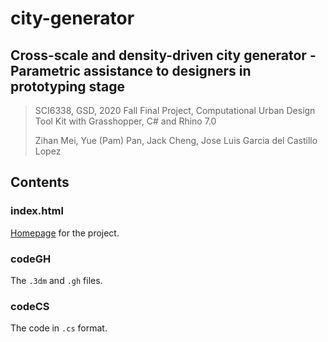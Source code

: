 # city-generator

## Cross-scale and density-driven city generator - Parametric assistance to designers in prototyping stage

> SCI6338, GSD, 2020 Fall Final Project, Computational Urban Design Tool Kit with Grasshopper, C# and Rhino 7.0
> 
> Zihan Mei, Yue (Pam) Pan, Jack Cheng, Jose Luis Garcia del Castillo Lopez

## Contents

### index.html

[Homepage](https://www.zmei.moe/city-generator/) for the project.

### codeGH

The `.3dm` and `.gh` files.

### codeCS

The code in `.cs` format.

